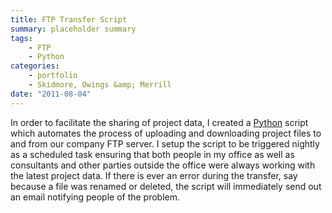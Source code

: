 ```yaml
---
title: FTP Transfer Script
summary: placeholder summary
tags:
    - FTP
    - Python
categories:
    - portfolio
    - Skidmore, Owings &amp; Merrill
date: "2011-08-04"
---
```


In order to facilitate the sharing of project data, I created a [Python](http://www.python.org/) script which automates the process of uploading and downloading project files to and from our company FTP server. I setup the script to be triggered nightly as a scheduled task ensuring that both people in my office as well as consultants and other parties outside the office were always working with the latest project data. If there is ever an error during the transfer, say because a file was renamed or deleted, the script will immediately send out an email notifying people of the problem.
